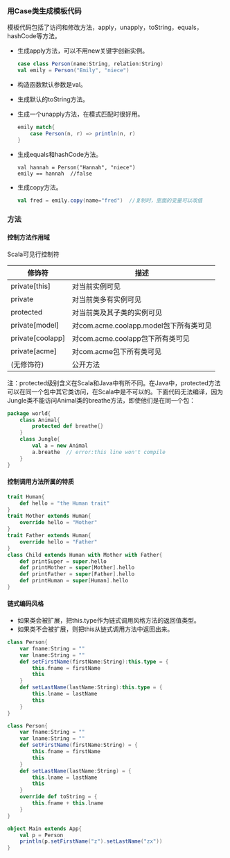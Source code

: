 ### 用Case类生成模板代码

模板代码包括了访问和修改方法，apply，unapply，toString，equals，hashCode等方法。

* 生成apply方法，可以不用new关键字创新实例。

  ```scala
  case class Person(name:String, relation:String)
  val emily = Person("Emily", "niece")
  ```

* 构造函数默认参数是val。

* 生成默认的toString方法。

* 生成一个unapply方法，在模式匹配时很好用。

  ```scala
  emily match{
      case Person(n, r) => println(n, r)
  }
  ```

* 生成equals和hashCode方法。

  ```
  val hannah = Person("Hannah", "niece")
  emily == hannah  //false
  ```

* 生成copy方法。

  ```scala
  val fred = emily.copy(name="fred")  //复制时，里面的变量可以改值
  ```

  

### 方法

#### 控制方法作用域

Scala可见行控制符

| 修饰符           | 描述                                   |
| ---------------- | -------------------------------------- |
| private[this]    | 对当前实例可见                         |
| private          | 对当前类多有实例可见                   |
| protected        | 对当前类及其子类的实例可见             |
| private[model]   | 对com.acme.coolapp.model包下所有类可见 |
| private[coolapp] | 对com.acme.coolapp包下所有类可见       |
| private[acme]    | 对com.acme包下所有类可见               |
| (无修饰符)       | 公开方法                               |

注：protected级别含义在Scala和Java中有所不同。在Java中，protected方法可以在同一个包中其它类访问，在Scala中是不可以的。下面代码无法编译，因为Jungle类不能访问Animal类的breathe方法，即使他们是在同一个包：

```scala
package world{
	class Animal{
		protected def breathe{}
	}
	class Jungle{
        val a = new Animal
        a.breathe  // error:this line won't compile
	}
}
```

#### 控制调用方法所属的特质

```scala
trait Human{
	def hello = "the Human trait"
}
trait Mother extends Human{
	override hello = "Mother"
}
trait Father extends Human{
	override hello = "Father"
}
class Child extends Human with Mother with Father{
	def printSuper = super.hello
	def printMother = super[Mother].hello
	def printFather = super[Father].hello
	def printHuman = super[Human].hello
}
```

#### 链式编码风格

* 如果类会被扩展，把this.type作为链式调用风格方法的返回值类型。
* 如果类不会被扩展，则把this从链式调用方法中返回出来。

```scala
class Person{
    var fname:String = ""
    var lname:String = ""
    def setFirstName(firstName:String):this.type = {
        this.fname = firstName
        this
    }
    def setLastName(lastName:String):this.type = {
        this.lname = lastName
        this
    }
}

class Person{
    var fname:String = ""
    var lname:String = ""
    def setFirstName(firstName:String) = {
        this.fname = firstName
        this
    }
    def setLastName(lastName:String) = {
        this.lname = lastName
        this
    }
    override def toString = {
        this.fname + this.lname
    }
}

object Main extends App{
    val p = Person
    println(p.setFirstName("z").setLastName("zx"))
}


```

